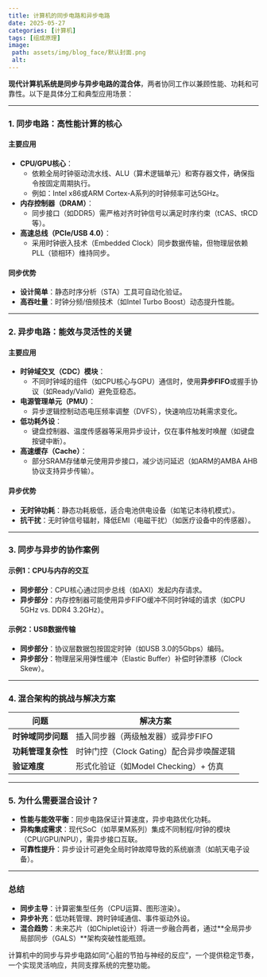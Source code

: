 ```yaml
---
title: 计算机的同步电路和异步电路
date: 2025-05-27
categories: [计算机]
tags: [组成原理]
image:
 path: assets/img/blog_face/默认封面.png
 alt:
---
```

**现代计算机系统是同步与异步电路的混合体**，两者协同工作以兼顾性能、功耗和可靠性。以下是具体分工和典型应用场景：

---

### **1. 同步电路：高性能计算的核心**
#### **主要应用**
- **CPU/GPU核心**：  
  - 依赖全局时钟驱动流水线、ALU（算术逻辑单元）和寄存器文件，确保指令按固定周期执行。  
  - 例如：Intel x86或ARM Cortex-A系列的时钟频率可达5GHz。  
- **内存控制器（DRAM）**：  
  - 同步接口（如DDR5）需严格对齐时钟信号以满足时序约束（tCAS、tRCD等）。  
- **高速总线（PCIe/USB 4.0）**：  
  - 采用时钟嵌入技术（Embedded Clock）同步数据传输，但物理层依赖PLL（锁相环）维持同步。

#### **同步优势**  
- **设计简单**：静态时序分析（STA）工具可自动化验证。  
- **高吞吐量**：时钟分频/倍频技术（如Intel Turbo Boost）动态提升性能。

---

### **2. 异步电路：能效与灵活性的关键**
#### **主要应用**
- **时钟域交叉（CDC）模块**：  
  - 不同时钟域的组件（如CPU核心与GPU）通信时，使用**异步FIFO**或握手协议（如Ready/Valid）避免亚稳态。  
- **电源管理单元（PMU）**：  
  - 异步逻辑控制动态电压频率调整（DVFS），快速响应功耗需求变化。  
- **低功耗外设**：  
  - 键盘控制器、温度传感器等采用异步设计，仅在事件触发时唤醒（如键盘按键中断）。  
- **高速缓存（Cache）**：  
  - 部分SRAM存储单元使用异步接口，减少访问延迟（如ARM的AMBA AHB协议支持异步传输）。

#### **异步优势**  
- **无时钟功耗**：静态功耗极低，适合电池供电设备（如笔记本待机模式）。  
- **抗干扰**：无时钟信号辐射，降低EMI（电磁干扰）（如医疗设备中的传感器）。

---

### **3. 同步与异步的协作案例**
#### **示例1：CPU与内存的交互**
- **同步部分**：CPU核心通过同步总线（如AXI）发起内存请求。  
- **异步部分**：内存控制器可能使用异步FIFO缓冲不同时钟域的请求（如CPU 5GHz vs. DDR4 3.2GHz）。

#### **示例2：USB数据传输**
- **同步部分**：协议层数据包按固定时钟（如USB 3.0的5Gbps）编码。  
- **异步部分**：物理层采用弹性缓冲（Elastic Buffer）补偿时钟漂移（Clock Skew）。

---

### **4. 混合架构的挑战与解决方案**

| **问题**           | **解决方案**                             |
| ------------------ | ---------------------------------------- |
| **时钟域同步问题** | 插入同步器（两级触发器）或异步FIFO       |
| **功耗管理复杂性** | 时钟门控（Clock Gating）配合异步唤醒逻辑 |
| **验证难度**       | 形式化验证（如Model Checking）+ 仿真     |

---

### **5. 为什么需要混合设计？**
- **性能与能效平衡**：同步电路保证计算速度，异步电路优化功耗。  
- **异构集成需求**：现代SoC（如苹果M系列）集成不同制程/时钟的模块（CPU/GPU/NPU），需异步接口互联。  
- **可靠性提升**：异步设计可避免全局时钟故障导致的系统崩溃（如航天电子设备）。

---

### **总结**
- **同步主导**：计算密集型任务（CPU运算、图形渲染）。  
- **异步补充**：低功耗管理、跨时钟域通信、事件驱动外设。  
- **混合趋势**：未来芯片（如Chiplet设计）将进一步融合两者，通过**全局异步局部同步（GALS）**架构突破性能瓶颈。  

计算机中的同步与异步电路如同“心脏的节拍与神经的反应”，一个提供稳定节奏，一个实现灵活响应，共同支撑系统的完整功能。
